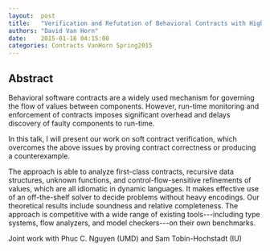 ```yaml
--- 
layout:  post 
title:   "Verification and Refutation of Behavioral Contracts with Higher-Order Symbolic Execution"
authors: "David Van Horn" 
date:    2015-01-16 04:15:00 
categories: Contracts VanHorn Spring2015
--- 
```

## Abstract

Behavioral software contracts are a widely used mechanism for
governing the flow of values between components. However, run-time
monitoring and enforcement of contracts imposes significant overhead
and delays discovery of faulty components to run-time.

In this talk, I will present our work on soft contract verification,
which overcomes the above issues by proving contract correctness or
producing a counterexample.

The approach is able to analyze first-class contracts, recursive data
structures, unknown functions, and control-flow-sensitive refinements
of values, which are all idiomatic in dynamic languages. It makes
effective use of an off-the-shelf solver to decide problems without
heavy encodings.  Our theoretical results include soundness and
relative completeness.  The approach is competitive with a wide range
of existing tools---including type systems, flow analyzers, and model
checkers---on their own benchmarks.

Joint work with Phuc C. Nguyen (UMD) and Sam Tobin-Hochstadt (IU)


